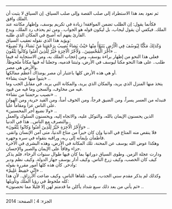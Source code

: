 ------------------------------------------------------------------------

ثم نعود بعد هذا الاستطراد إلى صلب القصة وإلى صلب السياق. إن السياق لا
يثبت أن الملك وافق.  
فكأنما يقول: إن الطلب تضمن الموافقة! زيادة في تكريم يوسف، وإظهار مكانته
عند الملك. فيكفي أن يقول ليجاب، بل ليكون قوله هو الجواب.. ومن ثم يحذف رد
الملك، ويدع القارئ يفهم أنه أصبح في المكان الذي طلبه.  
ويؤيد هذا الذي نقوله تعقيب السياق:  
«وَكَذلِكَ مَكَّنَّا لِيُوسُفَ فِي الْأَرْضِ يَتَبَوَّأُ مِنْها حَيْثُ يَشاءُ نُصِيبُ بِرَحْمَتِنا مَنْ نَشاءُ. وَلا
نُضِيعُ أَجْرَ الْمُحْسِنِينَ.. وَلَأَجْرُ الْآخِرَةِ خَيْرٌ لِلَّذِينَ آمَنُوا وَكانُوا يَتَّقُونَ» ..  
فعلى هذا النحو من إظهار براءة يوسف، ومن إعجاب الملك به، ومن الاستجابة له
فيما طلب.. على هذا النحو مكنا ليوسف في الأرض، وثبتنا قدميه، وجعلنا له
فيها مكاناً ملحوظاً. والأرض هي مصر.  
أو هي هذه الأرض كلها باعتبار أن مصر يومذاك أعظم ممالكها.  
«يتبوأ منها حيث يشاء» ..  
يتخذ منها المنزل الذي يريد، والمكان الذي يريد، والمكانة التي يريد. في
مقابل الجب وما فيه من مخاوف، والسجن وما فيه من قيود.  
«نصيب برحمتنا من نشاء» ..  
فنبدله من العسر يسراً، ومن الضيق فرجاً، ومن الخوف أمناً، ومن القيد حرية،
ومن الهوان على الناس عزاً ومقاماً علياً.  
«ولا نضيع أجر المحسنين» ..  
الذين يحسنون الإيمان بالله، والتوكل عليه، والاتجاه إليه، ويحسنون السلوك
والعمل والتصرف مع الناس.. هذا في الدنيا..  
«وَلَأَجْرُ الْآخِرَةِ خَيْرٌ لِلَّذِينَ آمَنُوا وَكانُوا يَتَّقُونَ» ..  
فلا ينقص منه المتاع في الدنيا وإن كان خيراً من متاع الدنيا، متى آمن
الإنسان واتقى. فاطمأن بإيمانه إلى ربه، وراقبه بتقواه في سره وجهره.  
وهكذا عوض الله يوسف عن المحنة، تلك المكانة في الأرض، وهذه البشرى في
الآخرة جزاء وفاقاً على الإيمان والصبر والإحسان.  
ودارت عجلة الزمن. وطوى السياق دوراتها بما كان فيها طوال سنوات الرخاء.
فلم يذكر كيف كان الخصب، وكيف زرع الناس. وكيف أدار يوسف جهاز الدولة. وكيف
نظم ودبر وادخر. كأن هذه كلها أمور مقررة بقوله:  
«إِنِّي حَفِيظٌ عَلِيمٌ» ..  
وكذلك لم يذكر مقدم سني الجدب، وكيف تلقاها الناس، وكيف ضاعت الأرزاق.. لأن
هذا كله ملحوظ في رؤيا الملك وتأويلها:  
«ثم يأتي من بعد ذلك سبع شداد يأكلن ما قدمتم لهن إلا قليلا مما تحصنون» ..

------------------------------------------------------------------------

الجزء: 4 ¦ الصفحة: 2014
